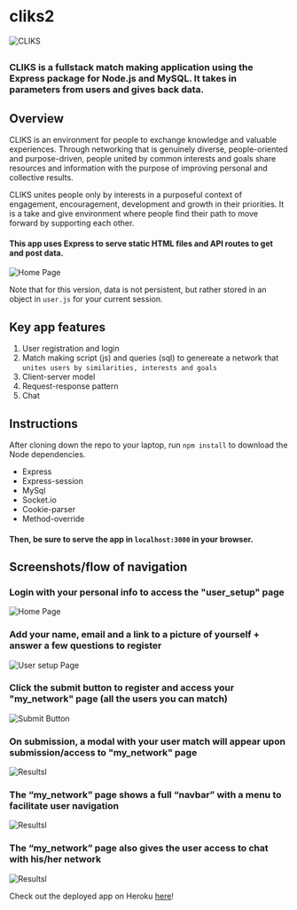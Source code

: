 # cliks2
![CLIKS](/screenshots/cliks.png)
##
### CLIKS is a fullstack match making application using the Express package for Node.js and MySQL. It takes in parameters from users and gives back data.
###

## Overview
CLIKS is an environment for people to exchange knowledge and valuable experiences. Through networking that is genuinely diverse, people-oriented and purpose-driven, people united by common interests and goals share resources and information with the purpose of improving personal and collective results. 

CLIKS unites people only by interests in a purposeful context of engagement, encouragement, development and growth in their priorities. It is a take and give environment where people find their path to move forward by supporting each other.

#### This app uses Express to serve static HTML files and API routes to get and post data.
![Home Page](/screenshots/app_arch_diagram.png)

Note that for this version, data is not persistent, but rather stored in an object in `user.js` for your current session.

## Key app features
1. User registration and login
2. Match making script (js) and queries (sql) to genereate a network that `unites users by similarities, interests and goals` 
3. Client-server model
4. Request-response pattern
5. Chat

## Instructions
After cloning down the repo to your laptop, run `npm install` to download the Node dependencies.
* Express
* Express-session
* MySql
* Socket.io
* Cookie-parser
* Method-override

#### Then, be sure to serve the app in `localhost:3000` in your browser.

## Screenshots/flow of navigation

### Login with your personal info to access the "user_setup" page
![Home Page](/screenshots/index.png)

### Add your name, email and a link to a picture of yourself + answer a few questions to register
![User setup Page](/screenshots/user_setup.png)

### Click the submit button to register and access your "my_network" page (all the users you can match)
![Submit Button](/screenshots/submit_button.png)

### On submission, a modal with your user match will appear upon submission/access to "my_network" page
![Resultsl](/screenshots/my_network.png)

### The “my_network” page shows a full “navbar” with a menu to facilitate user navigation
![Resultsl](/screenshots/navbar.png)

### The “my_network” page also gives the user access to chat with his/her network
![Resultsl](/screenshots/chat.png)

Check out the deployed app on Heroku [here](https://clicks-express-sql.herokuapp.com/)!
